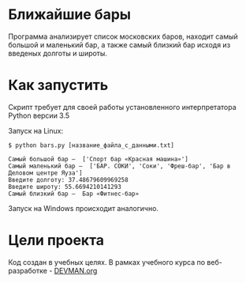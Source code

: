 # Ближайшие бары

Программа анализирует список московских баров, находит самый большой и маленький бар, а также самый близкий бар исходя из введеных долготы и широты. 

# Как запустить

Скрипт требует для своей работы установленного интерпретатора Python версии 3.5

Запуск на Linux:

```
$ python bars.py [название_файла_с_данными.txt]
```


```
Самый большой бар –  ['Спорт бар «Красная машина»']
Самый маленький бар –  ['БАР. СОКИ', 'Соки', 'Фреш-бар', 'Бар в Деловом центре Яуза']
Введите долготу: 37.48679609969258
Введите широту: 55.6694210141293
Самый близкий бар –  Бар «Фитнес-бар»
```
Запуск на Windows происходит аналогично.

# Цели проекта

Код создан в учебных целях. В рамках учебного курса по веб-разработке - [DEVMAN.org](https://devman.org)
